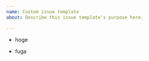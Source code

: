 ```yaml
---
name: Custom issue template
about: Describe this issue template's purpose here.

---
```


- hoge

- fuga
